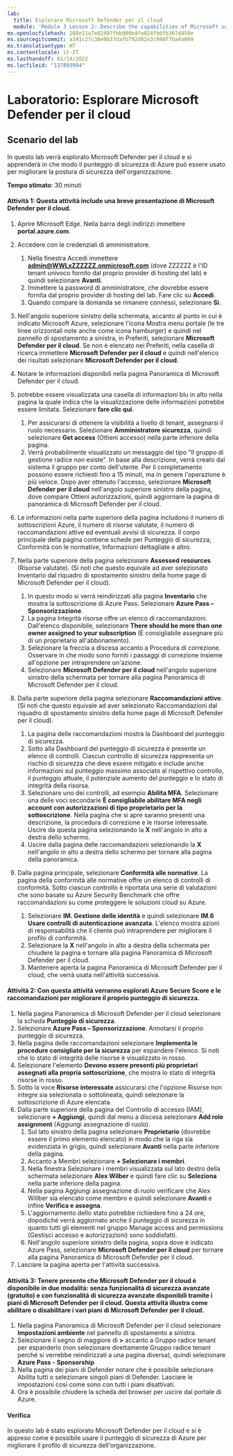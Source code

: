 ```yaml
---
lab:
  title: Esplorare Microsoft Defender per il cloud
  module: 'Module 3 Lesson 2: Describe the capabilities of Microsoft security solutions: Describe security management capabilities of Azure'
ms.openlocfilehash: 208e11a7e82497fbb900b4fa024fb6fb367d458e
ms.sourcegitcommit: a341c2fc38e9b37dafb792d82e3c948f7ba4a099
ms.translationtype: HT
ms.contentlocale: it-IT
ms.lasthandoff: 01/14/2022
ms.locfileid: "137893994"
---
```

# <a name="lab-explore-microsoft-defender-for-cloud"></a>Laboratorio: Esplorare Microsoft Defender per il cloud

## <a name="lab-scenario"></a>Scenario del lab
In questo lab verrà esplorato Microsoft Defender per il cloud e si apprenderà in che modo il punteggio di sicurezza di Azure può essere usato per migliorare la postura di sicurezza dell'organizzazione.

**Tempo stimato**: 30 minuti

#### <a name="task-1-in-this-task-you-will-take-a-brief-tour-of-microsoft-defender-for-cloud"></a>Attività 1: Questa attività include una breve presentazione di Microsoft Defender per il cloud.
1.  Aprire Microsoft Edge. Nella barra degli indirizzi immettere **portal.azure.com**.

1. Accedere con le credenziali di amministratore.
    1. Nella finestra Accedi immettere **admin@WWLxZZZZZZ.onmicrosoft.com** (dove ZZZZZZ è l'ID tenant univoco fornito dal proprio provider di hosting del lab) e quindi selezionare **Avanti**.
    1. Immettere la password di amministratore, che dovrebbe essere fornita dal proprio provider di hosting del lab. Fare clic su **Accedi**.
    1. Quando compare la domanda se rimanere connessi, selezionare **Sì**.

1. Nell'angolo superiore sinistro della schermata, accanto al punto in cui è indicato Microsoft Azure, selezionare l'icona Mostra menu portale (le tre linee orizzontali note anche come icona hamburger) e quindi nel pannello di spostamento a sinistra, in Preferiti, selezionare **Microsoft Defender per il cloud**.  Se non è elencato nei Preferiti, nella casella di ricerca immettere **Microsoft Defender per il cloud** e quindi nell'elenco dei risultati selezionare **Microsoft Defender per il cloud**.

1. Notare le informazioni disponibili nella pagina Panoramica di Microsoft Defender per il cloud.  

1. potrebbe essere visualizzata una casella di informazioni blu in alto nella pagina la quale indica che la visualizzazione delle informazioni potrebbe essere limitata.  Selezionare **fare clic qui**.
    1. Per assicurarsi di ottenere la visibilità a livello di tenant, assegnarsi il ruolo necessario.  Selezionare **Amministratore sicurezza**, quindi selezionare **Get access** (Ottieni accesso) nella parte inferiore della pagina.
    1. Verrà probabilmente visualizzato un messaggio del tipo "Il gruppo di gestione radice non esiste".  In base alla descrizione, verrà creato dal sistema il gruppo per conto dell'utente.  Per il completamento possono essere richiesti fino a 15 minuti, ma in genere l'operazione è più veloce.  Dopo aver ottenuto l'accesso, selezionare **Microsoft Defender per il cloud** nell'angolo superiore sinistro della pagina, dove compare Ottieni autorizzazioni, quindi aggiornare la pagina di panoramica di Microsoft Defender per il cloud.

1. Le informazioni nella parte superiore della pagina includono il numero di sottoscrizioni Azure, il numero di risorse valutate, il numero di raccomandazioni attive ed eventuali avvisi di sicurezza.  Il corpo principale della pagina contiene schede per Punteggio di sicurezza, Conformità con le normative, Informazioni dettagliate e altro.  

1. Nella parte superiore della pagina selezionare **Assessed resources** (Risorse valutate).  (Si noti che questo equivale ad aver selezionato Inventario dal riquadro di spostamento sinistro della home page di Microsoft Defender per il cloud).
    1. In questo modo si verrà reindirizzati alla pagina **Inventario** che mostra la sottoscrizione di Azure Pass.  Selezionare **Azure Pass – Sponsorizzazione**.
    1. La pagina Integrità risorse offre un elenco di raccomandazioni.  Dall'elenco disponibile, selezionare **There should be more than one owner assigned to your subscription** (È consigliabile assegnare più di un proprietario all'abbonamento).
    1. Selezionare la freccia a discesa accanto a Procedura di correzione. Osservare in che modo sono forniti i passaggi di correzione insieme all'opzione per intraprendere un'azione.  
    1. Selezionare **Microsoft Defender per il cloud** nell'angolo superiore sinistro della schermata per tornare alla pagina Panoramica di Microsoft Defender per il cloud.

1. Dalla parte superiore della pagina selezionare **Raccomandazioni attive**.  (Si noti che questo equivale ad aver selezionato Raccomandazioni dal riquadro di spostamento sinistro della home page di Microsoft Defender per il cloud).
    1. La pagina delle raccomandazioni mostra la Dashboard del punteggio di sicurezza.
    1. Sotto alla Dashboard del punteggio di sicurezza è presente un elenco di controlli. Ciascun controllo di sicurezza rappresenta un rischio di sicurezza che deve essere mitigato e include anche informazioni sul punteggio massimo associato al rispettivo controllo, il punteggio attuale, il potenziale aumento del punteggio e lo stato di integrità della risorsa.  
    1. Selezionare uno dei controlli, ad esempio **Abilita MFA**.  Selezionare una delle voci secondarie **È consigliabile abilitare MFA negli account con autorizzazioni di tipo proprietario per la sottoscrizione**.  Nella pagina che si apre saranno presenti una descrizione, la procedura di correzione e le risorse interessate. Uscire da questa pagina selezionando la **X** nell'angolo in alto a destra dello schermo.
    1. Uscire dalla pagina delle raccomandazioni selezionando la **X** nell'angolo in alto a destra dello schermo per tornare alla pagina della panoramica.

1. Dalla pagina principale, selezionare **Conformità alle normative**. La pagina della conformità alle normative offre un elenco di controlli di conformità.  Sotto ciascun controllo è riportata una serie di valutazioni che sono basate su Azure Security Benchmark che offre raccomandazioni su come proteggere le soluzioni cloud su Azure.
    1. Selezionare **IM. Gestione delle identità** e quindi selezionare **IM.6 Usare controlli di autenticazione avanzata**.  L'elenco mostra azioni di responsabilità che il cliente può intraprendere per migliorare il profilo di conformità.
    1. Selezionare la **X** nell'angolo in alto a destra della schermata per chiudere la pagina e tornare alla pagina Panoramica di Microsoft Defender per il cloud. 
    1. Mantenere aperta la pagina Panoramica di Microsoft Defender per il cloud, che verrà usata nell'attività successiva.


#### <a name="task-2-in-this-task-you-will-navigate-to-azure-secure-score-and-explore-recommendations-that-can-improve-your-secure-score"></a>Attività 2: Con questa attività verranno esplorati Azure Secure Score e le raccomandazioni per migliorare il proprio punteggio di sicurezza. 

1. Nella pagina Panoramica di Microsoft Defender per il cloud selezionare la scheda **Punteggio di sicurezza**.
1. Selezionare **Azure Pass – Sponsorizzazione**.  Annotarsi il proprio punteggio di sicurezza.
1. Nella pagina delle raccomandazioni selezionare **Implementa le procedure consigliate per la sicurezza** per espandere l'elenco. Si noti che lo stato di integrità delle risorse è visualizzato in rosso.
1. Selezionare l'elemento **Devono essere presenti più proprietari assegnati alla propria sottoscrizione**, che mostra lo stato di integrità risorse in rosso. 
1. Sotto la voce **Risorse interessate** assicurarsi che l'opzione Risorse non integre sia selezionata o sottolineata, quindi selezionare la sottoscrizione di Azure elencata.
1. Dalla parte superiore della pagina del Controllo di accesso (IAM), selezionare **+ Aggiungi**, quindi dal menu a discesa selezionare **Add role assignment** (Aggiungi assegnazione di ruolo).
    1. Sul lato sinistro della pagina selezionare **Proprietario** (dovrebbe essere il primo elemento elencato) in modo che la riga sia evidenziata in grigio, quindi selezionare **Avanti** nella parte inferiore della pagina.
    1. Accanto a Membri selezionare **+ Selezionare i membri**. 
    1. Nella finestra Selezionare i membri visualizzata sul lato destro della schermata selezionare **Alex Wilber** e quindi fare clic su **Seleziona** nella parte inferiore della pagina.  
    1. Nella pagina Aggiungi assegnazione di ruolo verificare che Alex Willber sia elencato come membro e quindi selezionare **Avanti** e infine **Verifica e assegna**.
    1. L'aggiornamento dello stato potrebbe richiedere fino a 24 ore, dopodiché verrà aggiornato anche il punteggio di sicurezza in quanto tutti gli elementi nel gruppo Manage access and permissions (Gestisci accesso e autorizzazioni) sono soddisfatti.
    1. Nell'angolo superiore sinistro della pagina, sopra dove è indicato Azure Pass, selezionare **Microsoft Defender per il cloud** per tornare alla pagina Panoramica di Microsoft Defender per il cloud.
1. Lasciare la pagina aperta per l'attività successiva.


#### <a name="task-3--recall-that-microsoft-defender-for-cloud-is-offered-in-two-modes-without-enhanced-security-features-free-and-with-enhanced-security-features-which-are-available-through-the-microsoft-defender-for-cloud-plans-in-this-task-you-discover-how-to-enabledisable-the-various-microsoft-defender-for-cloud-plans"></a>Attività 3:  Tenere presente che Microsoft Defender per il cloud è disponibile in due modalità: senza funzionalità di sicurezza avanzate (gratuito) e con funzionalità di sicurezza avanzate disponibili tramite i piani di Microsoft Defender per il cloud. Questa attività illustra come abilitare o disabilitare i vari piani di Microsoft Defender per il cloud.

1.  Nella pagina Panoramica di Microsoft Defender per il cloud selezionare **Impostazioni ambiente** nel pannello di spostamento a sinistra.
1. Selezionare il segno di maggiore di **>** accanto a Gruppo radice tenant per espanderlo (non selezionare direttamente Gruppo radice tenant perché si verrebbe reindirizzati a una pagina diversa), quindi selezionare **Azure Pass - Sponsorship**
1.  Nella pagina dei piani di Defender notare che è possibile selezionare Abilita tutti o selezionare singoli piani di Defender. Lasciare le impostazioni così come sono con tutti i piani disattivati.
1.  Ora è possibile chiudere la scheda del browser per uscire dal portale di Azure.


#### <a name="review"></a>Verifica
In questo lab è stato esplorato Microsoft Defender per il cloud e si è appreso come è possibile usare il punteggio di sicurezza di Azure per migliorare il profilo di sicurezza dell'organizzazione.

